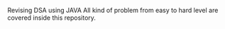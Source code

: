 Revising DSA using JAVA
All kind of problem from easy to hard level are covered inside this repository.
